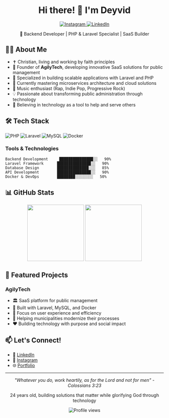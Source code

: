 <h1 align="center">Hi there! 👋 I'm Deyvid</h1>

<p align="center">
  <a href="https://www.instagram.com/deyvidsantt/">
    <img src="https://img.shields.io/badge/Instagram-E4405F?style=for-the-badge&logo=instagram&logoColor=white" alt="Instagram"/>
  </a>
  <a href="https://www.linkedin.com/in/SEULINKEDIN">
    <img src="https://img.shields.io/badge/LinkedIn-0077B5?style=for-the-badge&logo=linkedin&logoColor=white" alt="LinkedIn"/>
  </a>
</p>

<p align="center">🚀 Backend Developer | PHP & Laravel Specialist | SaaS Builder</p>

## 👨‍💻 About Me

- ✝️ Christian, living and working by faith principles
- 🎯 Founder of **AgilyTech**, developing innovative SaaS solutions for public management
- 💼 Specialized in building scalable applications with Laravel and PHP
- 🌱 Currently mastering microservices architecture and cloud solutions
- 🎵 Music enthusiast (Rap, Indie Pop, Progressive Rock)
- 💡 Passionate about transforming public administration through technology
- 🙏 Believing in technology as a tool to help and serve others

## 🛠 Tech Stack

<p align="left">
  <img src="https://img.shields.io/badge/PHP-777BB4?style=for-the-badge&logo=php&logoColor=white" alt="PHP"/>
  <img src="https://img.shields.io/badge/Laravel-FF2D20?style=for-the-badge&logo=laravel&logoColor=white" alt="Laravel"/>
  <img src="https://img.shields.io/badge/MySQL-00000F?style=for-the-badge&logo=mysql&logoColor=white" alt="MySQL"/>
  <img src="https://img.shields.io/badge/Docker-2496ED?style=for-the-badge&logo=docker&logoColor=white" alt="Docker"/>
</p>

### Tools & Technologies
```text
Backend Development     ███████████████░░   90%
Laravel Framework      ███████████████░░   90%
Database Design        ██████████████░░░   85%
API Development        ███████████████░░   90%
Docker & DevOps        ████████░░░░░░░░   50%
```

## 📊 GitHub Stats

<div align="center">
  <img height="180em" src="https://github-readme-stats.vercel.app/api?username=obsinto&show_icons=true&theme=dracula&include_all_commits=true&count_private=true"/>
  <img height="180em" src="https://github-readme-streak-stats.herokuapp.com/?user=obsinto&theme=dracula"/>
</div>

## 🚀 Featured Projects

### AgilyTech
- 🏛️ SaaS platform for public management
- 🔧 Built with Laravel, MySQL, and Docker
- 📱 Focus on user experience and efficiency
- 🎯 Helping municipalities modernize their processes
- ❤️ Building technology with purpose and social impact

## 📫 Let's Connect!

- 💼 [LinkedIn](https://www.linkedin.com/in/SEULINKEDIN)
- 📸 [Instagram](https://www.instagram.com/deyvidsantt/)
- 🌐 [Portfolio](https://seusite.com.br)

---

<p align="center">
  <i>"Whatever you do, work heartily, as for the Lord and not for men" - Colossians 3:23</i>
</p>

<p align="center">
  24 years old, building solutions that matter while glorifying God through technology
</p>

<p align="center">
  <img src="https://komarev.com/ghpvc/?username=obsinto&label=Profile%20views&color=0e75b6&style=flat" alt="Profile views"/>
</p>
